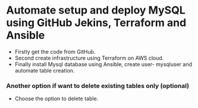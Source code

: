 # Automate setup and deploy MySQL using GitHub Jekins, Terraform and Ansible

* Firstly get the code from GitHub.
* Second create infrastructure using Terraform on AWS cloud.
* Finally install Mysql database using Ansible, create user- mysqluser and automate table creation.

### Another option if want to delete existing tables only (optional)
* Choose the option to delete table.
